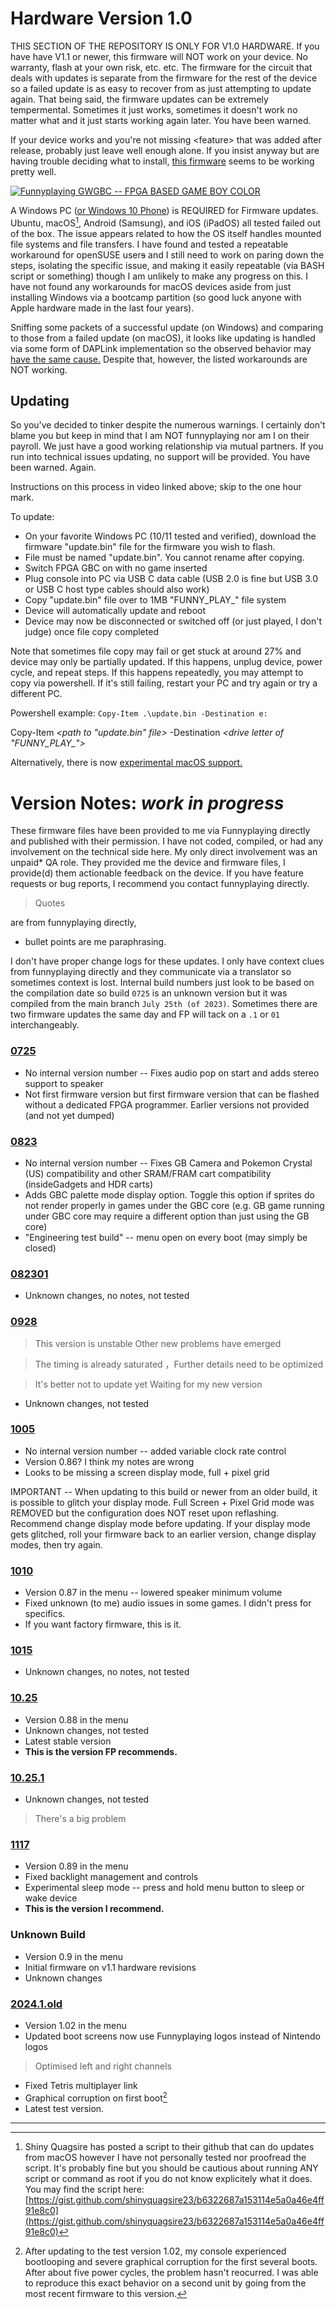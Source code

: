 # Hardware Version 1.0

THIS SECTION OF THE REPOSITORY IS ONLY FOR V1.0 HARDWARE. If you have have V1.1 or newer, this firmware will NOT work on your device. No warranty, flash at your own risk, etc. etc. The firmware for the circuit that deals with updates is separate from the firmware for the rest of the device so a failed update is as easy to recover from as just attempting to update again. That being said, the firmware updates can be extremely tempermental. Sometimes it just works, sometimes it doesn't work no matter what and it just starts working again later. You have been warned.

If your device works and you're not missing \<feature\> that was added after release, probably just leave well enough alone. If you insist anyway but are having trouble deciding what to install, [this firmware](1117/) seems to be working pretty well. 

[![Funnyplaying GWGBC -- FPGA BASED GAME BOY COLOR](https://img.youtube.com/vi/T4LSHpKfPGs/0.jpg)](https://www.youtube.com/watch?v=T4LSHpKfPGs)

A Windows PC ([or Windows 10 Phone](https://twitter.com/makhowastaken/status/1727496794333237599)) is REQUIRED for Firmware updates. Ubuntu, macOS[^1], Android (Samsung), and iOS (iPadOS) all tested failed out of the box. The issue appears related to how the OS itself handles mounted file systems and file transfers. I have found and tested a repeatable workaround for openSUSE user~~s~~ and I still need to work on paring down the steps, isolating the specific issue, and making it easily repeatable (via BASH script or something) though I am unlikely to make any progress on this. I have not found any workarounds for macOS devices aside from just installing Windows via a bootcamp partition (so good luck anyone with Apple hardware made in the last four years). 

Sniffing some packets of a successful update (on Windows) and comparing to those from a failed update (on macOS), it looks like updating is handled via some form of DAPLink implementation so the observed behavior may [have the same cause.](https://github.com/ARMmbed/DAPLink/issues/982) Despite that, however, the listed workarounds are NOT working. 

## Updating

So you've decided to tinker despite the numerous warnings. I certainly don't blame you but keep in mind that I am NOT funnyplaying nor am I on their payroll. We just have a good working relationship via mutual partners. If you run into technical issues updating, no support will be provided. You have been warned. Again. 

Instructions on this process in video linked above; skip to the one hour mark.

To update: 
* On your favorite Windows PC (10/11 tested and verified), download the firmware "update.bin" file for the firmware you wish to flash.
* File must be named "update.bin". You cannot rename after copying. 
* Switch FPGA GBC on with no game inserted
* Plug console into PC via USB C data cable (USB 2.0 is fine but USB 3.0 or USB C host type cables should also work)
* Copy "update.bin" file over to 1MB "FUNNY_PLAY_" file system
* Device will automatically update and reboot
* Device may now be disconnected or switched off (or just played, I don't judge) once file copy completed

Note that sometimes file copy may fail or get stuck at around 27% and device may only be partially updated. If this happens, unplug device, power cycle, and repeat steps. If this happens repeatedly, you may attempt to copy via powershell. If it's still failing, restart your PC and try again or try a different PC.

  Powershell example: `Copy-Item .\update.bin -Destination e:`
  
  Copy-Item *<path to "update.bin" file>* -Destination *<drive letter of "FUNNY_PLAY_">*
  
  Alternatively, there is now [experimental macOS support.](https://twitter.com/ShinyQuagsire/status/1749978350246941057)

# Version Notes: *work in progress*

These firmware files have been provided to me via Funnyplaying directly and published with their permission. I have not coded, compiled, or had any involvement on the technical side here. My only direct involvement was an unpaid* QA role. They provided me the device and firmware files, I provide(d) them actionable feedback on the device. If you have feature requests or bug reports, I recommend you contact funnyplaying directly.

> Quotes

are from funnyplaying directly, 

* bullet points are me paraphrasing.

I don't have proper change logs for these updates. I only have context clues from funnyplaying directly and they communicate via a translator so sometimes context is lost. Internal build numbers just look to be based on the compilation date so build `0725` is an unknown version but it was compiled from the main branch `July 25th (of 2023)`. Sometimes there are two firmware updates the same day and FP will tack on a `.1` or `01` interchangeably. 

### [0725](0725)
* No internal version number -- Fixes audio pop on start and adds stereo support to speaker
* Not first firmware version but first firmware version that can be flashed without a dedicated FPGA programmer. Earlier versions not provided (and not yet dumped)

### [0823](0823)
* No internal version number -- Fixes GB Camera and Pokemon Crystal (US) compatibility and other SRAM/FRAM cart compatibility (insideGadgets and HDR carts)
* Adds GBC palette mode display option. Toggle this option if sprites do not render properly in games under the GBC core (e.g. GB game running under GBC core may require a different option than just using the GB core)
* "Engineering test build" -- menu open on every boot (may simply be closed)

### [082301](082301)
* Unknown changes, no notes, not tested

### [0928](0928)
> This version is unstable Other new problems have emerged

> The timing is already saturated  ，Further details need to be optimized

> It's better not to update yet  Waiting for my new version

* Unknown changes, not tested

### [1005](1005)
* No internal version number -- added variable clock rate control
* Version 0.86? I think my notes are wrong
* Looks to be missing a screen display mode, full + pixel grid

IMPORTANT -- When updating to this build or newer from an older build, it is possible to glitch your display mode. Full Screen + Pixel Grid mode was REMOVED but the configuration does NOT reset upon reflashing. Recommend change display mode before updating. If your display mode gets glitched, roll your firmware back to an earlier version, change display modes, then try again. 

### [1010](1010)
* Version 0.87 in the menu -- lowered speaker minimum volume 
* Fixed unknown (to me) audio issues in some games. I didn't press for specifics. 
* If you want factory firmware, this is it. 

### [1015](1015)
* Unknown changes, no notes, not tested

### [10.25](10.25)
* Version 0.88 in the menu
* Unknown changes, not tested
* Latest stable version
* **This is the version FP recommends.** 

### [10.25.1](10.25.1)
* Unknown changes, not tested
> There's a big problem

### [1117](1117)
* Version 0.89 in the menu
* Fixed backlight management and controls
* Experimental sleep mode -- press and hold menu button to sleep or wake device
* **This is the version I recommend.** 

### Unknown Build
* Version 0.9 in the menu
* Initial firmware on v1.1 hardware revisions
* Unknown changes

### [2024.1.old](2024.1.old)
* Version 1.02 in the menu
* Updated boot screens now use Funnyplaying logos instead of Nintendo logos
> Optimised left and right channels
* Fixed Tetris multiplayer link
* Graphical corruption on first boot[^2]
* Latest test version.


---

[^1]: Shiny Quagsire has posted a script to their github that can do updates from macOS however I have not personally tested nor proofread the script. It's probably fine but you should be cautious about running ANY script or command as root if you do not know explicitely what it does. You may find the script here: [https://gist.github.com/shinyquagsire23/b6322687a153114e5a0a46e4ff91e8c0](https://gist.github.com/shinyquagsire23/b6322687a153114e5a0a46e4ff91e8c0)

[^2]: After updating to the test version 1.02, my console experienced bootlooping and severe graphical corruption for the first several boots. After about five power cycles, the problem hasn't reocurred. I was able to reproduce this exact behavior on a second unit by going from the most recent firmware to this version. 
